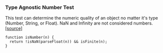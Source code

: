 ### Type Agnostic Number Test

This test can determine the numeric quality of an object no matter it's type (Number, String, or Float). NaN and Infinity are not considered numbers.
[[source]](http://stackoverflow.com/questions/18082/validate-numbers-in-javascript-isnumeric)

```
function isNumber(n) {
  return !isNaN(parseFloat(n)) && isFinite(n);
}
```